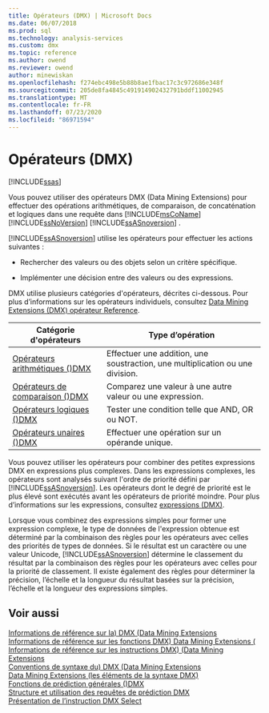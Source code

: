 ```yaml
---
title: Opérateurs (DMX) | Microsoft Docs
ms.date: 06/07/2018
ms.prod: sql
ms.technology: analysis-services
ms.custom: dmx
ms.topic: reference
ms.author: owend
ms.reviewer: owend
author: minewiskan
ms.openlocfilehash: f274ebc498e5b88b8ae1fbac17c3c972686e348f
ms.sourcegitcommit: 205de8fa4845c491914902432791bddf11002945
ms.translationtype: MT
ms.contentlocale: fr-FR
ms.lasthandoff: 07/23/2020
ms.locfileid: "86971594"
---
```

# <a name="operators-dmx"></a>Opérateurs (DMX)
[!INCLUDE[ssas](../includes/applies-to-version/ssas.md)]

  Vous pouvez utiliser des opérateurs DMX (Data Mining Extensions) pour effectuer des opérations arithmétiques, de comparaison, de concaténation et logiques dans une requête dans [!INCLUDE[msCoName](../includes/msconame-md.md)] [!INCLUDE[ssNoVersion](../includes/ssnoversion-md.md)] [!INCLUDE[ssASnoversion](../includes/ssasnoversion-md.md)] .  
  
 [!INCLUDE[ssASnoversion](../includes/ssasnoversion-md.md)] utilise les opérateurs pour effectuer les actions suivantes :  
  
-   Rechercher des valeurs ou des objets selon un critère spécifique.  
  
-   Implémenter une décision entre des valeurs ou des expressions.  
  
 DMX utilise plusieurs catégories d'opérateurs, décrites ci-dessous. Pour plus d’informations sur les opérateurs individuels, consultez [Data Mining Extensions &#40;DMX&#41; opérateur Reference](../dmx/data-mining-extensions-dmx-operator-reference.md).  
  
|Catégorie d'opérateurs|Type d’opération|  
|-----------------------|-----------------------|  
|[Opérateurs arithmétiques &#40;&#41;DMX](../dmx/operators-arithmetic.md)|Effectuer une addition, une soustraction, une multiplication ou une division.|  
|[Opérateurs de comparaison &#40;&#41;DMX](../dmx/operators-comparison.md)|Comparez une valeur à une autre valeur ou une expression.|  
|[Opérateurs logiques &#40;&#41;DMX](../dmx/operators-logical.md)|Tester une condition telle que AND, OR ou NOT.|  
|[Opérateurs unaires &#40;&#41;DMX](../dmx/operators-unary.md)|Effectuer une opération sur un opérande unique.|  
  
 Vous pouvez utiliser les opérateurs pour combiner des petites expressions DMX en expressions plus complexes. Dans les expressions complexes, les opérateurs sont analysés suivant l'ordre de priorité défini par [!INCLUDE[ssASnoversion](../includes/ssasnoversion-md.md)]. Les opérateurs dont le degré de priorité est le plus élevé sont exécutés avant les opérateurs de priorité moindre. Pour plus d’informations sur les expressions, consultez [expressions &#40;DMX&#41;](../dmx/expressions-dmx.md).  
  
 Lorsque vous combinez des expressions simples pour former une expression complexe, le type de données de l'expression obtenue est déterminé par la combinaison des règles pour les opérateurs avec celles des priorités de types de données. Si le résultat est un caractère ou une valeur Unicode, [!INCLUDE[ssASnoversion](../includes/ssasnoversion-md.md)] détermine le classement du résultat par la combinaison des règles pour les opérateurs avec celles pour la priorité de classement. Il existe également des règles pour déterminer la précision, l’échelle et la longueur du résultat basées sur la précision, l’échelle et la longueur des expressions simples.  
  
## <a name="see-also"></a>Voir aussi  
 [Informations de référence sur la&#41; DMX &#40;Data Mining Extensions](../dmx/data-mining-extensions-dmx-reference.md)   
 [Informations de référence sur les fonctions DMX&#41; Data Mining Extensions &#40;](../dmx/data-mining-extensions-dmx-function-reference.md)   
 [Informations de référence sur les instructions DMX&#41; &#40;Data Mining Extensions](../dmx/data-mining-extensions-dmx-statements.md)   
 [Conventions de syntaxe du&#41; DMX &#40;Data Mining Extensions](../dmx/data-mining-extensions-dmx-syntax-conventions.md)   
 [Data Mining Extensions &#40;les éléments de la syntaxe DMX&#41;](../dmx/data-mining-extensions-dmx-syntax-elements.md)   
 [Fonctions de prédiction générales &#40;&#41;DMX](../dmx/general-prediction-functions-dmx.md)   
 [Structure et utilisation des requêtes de prédiction DMX](../dmx/structure-and-usage-of-dmx-prediction-queries.md)   
 [Présentation de l’instruction DMX Select](../dmx/understanding-the-dmx-select-statement.md)  
  
  
